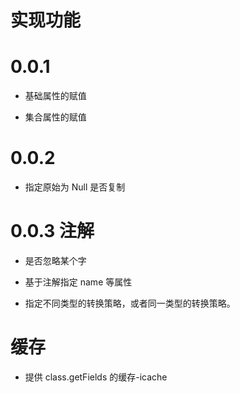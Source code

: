 # 实现功能

# 0.0.1

- 基础属性的赋值

- 集合属性的赋值

# 0.0.2

- 指定原始为 Null 是否复制

# 0.0.3 注解

- 是否忽略某个字

- 基于注解指定 name 等属性

- 指定不同类型的转换策略，或者同一类型的转换策略。

# 缓存

- 提供 class.getFields 的缓存-icache